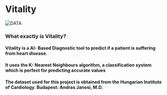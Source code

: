 # Vitality
![DATA](https://img.shields.io/badge/language-Python-blue)
### What exactly is Vitality?
#### Vitality is a AI- Based Diagnostic tool to predict if a patient is suffering from heart disease.
#### It uses the K- Nearest Neighbours algorithm, a classification system which is perfect for predicting accurate values

#### The dataset used for this project is obtained from the Hungarian Institute of Cardiology. Budapest: Andras Janosi, M.D.

